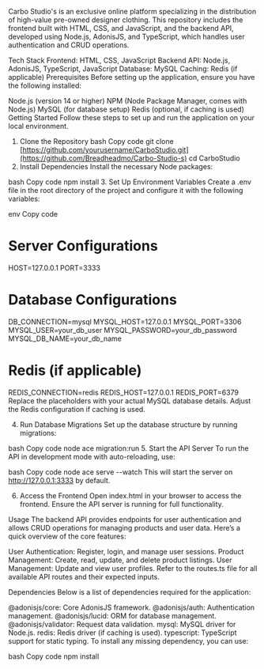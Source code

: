 Carbo Studio's is an exclusive online platform specializing in the distribution of high-value pre-owned designer clothing. This repository includes the frontend built with HTML, CSS, and JavaScript, and the backend API, developed using Node.js, AdonisJS, and TypeScript, which handles user authentication and CRUD operations.

Tech Stack
Frontend: HTML, CSS, JavaScript
Backend API: Node.js, AdonisJS, TypeScript, JavaScript
Database: MySQL
Caching: Redis (if applicable)
Prerequisites
Before setting up the application, ensure you have the following installed:

Node.js (version 14 or higher)
NPM (Node Package Manager, comes with Node.js)
MySQL (for database setup)
Redis (optional, if caching is used)
Getting Started
Follow these steps to set up and run the application on your local environment.

1. Clone the Repository
bash
Copy code
git clone [https://github.com/yourusername/CarboStudio.git](https://github.com/Breadheadmo/Carbo-Studio-s)
cd CarboStudio
2. Install Dependencies
Install the necessary Node packages:

bash
Copy code
npm install
3. Set Up Environment Variables
Create a .env file in the root directory of the project and configure it with the following variables:

env
Copy code
# Server Configurations
HOST=127.0.0.1
PORT=3333

# Database Configurations
DB_CONNECTION=mysql
MYSQL_HOST=127.0.0.1
MYSQL_PORT=3306
MYSQL_USER=your_db_user
MYSQL_PASSWORD=your_db_password
MYSQL_DB_NAME=your_db_name

# Redis (if applicable)
REDIS_CONNECTION=redis
REDIS_HOST=127.0.0.1
REDIS_PORT=6379
Replace the placeholders with your actual MySQL database details. Adjust the Redis configuration if caching is used.

4. Run Database Migrations
Set up the database structure by running migrations:

bash
Copy code
node ace migration:run
5. Start the API Server
To run the API in development mode with auto-reloading, use:

bash
Copy code
node ace serve --watch
This will start the server on http://127.0.0.1:3333 by default.

6. Access the Frontend
Open index.html in your browser to access the frontend. Ensure the API server is running for full functionality.

Usage
The backend API provides endpoints for user authentication and allows CRUD operations for managing products and user data. Here’s a quick overview of the core features:

User Authentication: Register, login, and manage user sessions.
Product Management: Create, read, update, and delete product listings.
User Management: Update and view user profiles.
Refer to the routes.ts file for all available API routes and their expected inputs.

Dependencies
Below is a list of dependencies required for the application:

@adonisjs/core: Core AdonisJS framework.
@adonisjs/auth: Authentication management.
@adonisjs/lucid: ORM for database management.
@adonisjs/validator: Request data validation.
mysql: MySQL driver for Node.js.
redis: Redis driver (if caching is used).
typescript: TypeScript support for static typing.
To install any missing dependency, you can use:

bash
Copy code
npm install <dependency-name>
